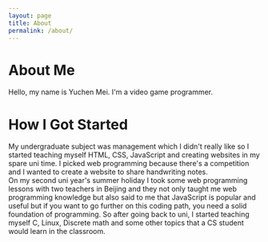 ```yaml
---
layout: page
title: About
permalink: /about/
---
```


# About Me
Hello, my name is Yuchen Mei. I'm a video game programmer.
# How I Got Started
My undergraduate subject was management which I didn't really like so I started teaching myself HTML, CSS, JavaScript and creating websites in my spare uni time. I picked web programming because there's a competition and I wanted to create a website to share handwriting notes.<br />
On my second uni year's summer holiday I took some web programming lessons with two teachers in Beijing and they not only taught me web programming knowledge but also said to me that JavaScript is popular and useful but if you want to go further on this coding path, you need a solid foundation of programming. So after going back to uni, I started teaching myself C, Linux, Discrete math and some other topics that a CS student would learn in the classroom.
